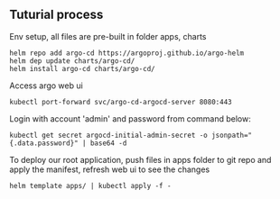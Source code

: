 ## Tuturial process
Env setup, all files are pre-built in folder apps, charts
```
helm repo add argo-cd https://argoproj.github.io/argo-helm
helm dep update charts/argo-cd/
helm install argo-cd charts/argo-cd/
```

Access argo web ui
```
kubectl port-forward svc/argo-cd-argocd-server 8080:443
```

Login with account 'admin' and password from command below:
```
kubectl get secret argocd-initial-admin-secret -o jsonpath="{.data.password}" | base64 -d
```

To deploy our root application, push files in apps folder to git repo and apply the manifest, refresh web ui to see the changes
```
helm template apps/ | kubectl apply -f -
```